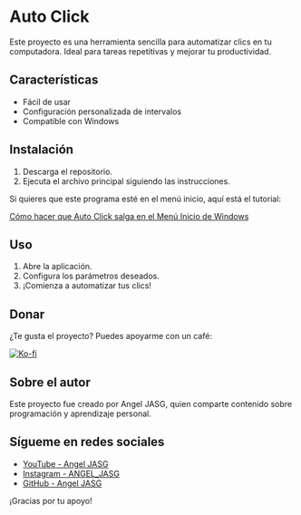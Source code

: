 # Auto Click

Este proyecto es una herramienta sencilla para automatizar clics en tu computadora. Ideal para tareas repetitivas y mejorar tu productividad.

## Características

- Fácil de usar
- Configuración personalizada de intervalos
- Compatible con Windows

## Instalación

1. Descarga el repositorio.
2. Ejecuta el archivo principal siguiendo las instrucciones.

Si quieres que este programa esté en el menú inicio, aquí está el tutorial:

[Cómo hacer que Auto Click salga en el Menú Inicio de Windows](Tutorial_menu_incio.md)

## Uso

1. Abre la aplicación.
2. Configura los parámetros deseados.
3. ¡Comienza a automatizar tus clics!

## Donar

¿Te gusta el proyecto? Puedes apoyarme con un café:

[![Ko-fi](https://ko-fi.com/img/githubbutton_sm.svg)](https://ko-fi.com/angel_jasg)

## Sobre el autor

Este proyecto fue creado por Angel JASG, quien comparte contenido sobre programación y aprendizaje personal.

## Sígueme en redes sociales

- [YouTube - Angel JASG](https://www.youtube.com/@Angel_JASG)
- [Instagram - ANGEL_JASG](https://instagram.com/angel.jasg)
- [GitHub - Angel JASG](https://github.com/Angel-JASG)

¡Gracias por tu apoyo!